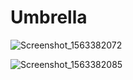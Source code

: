 # Umbrella

![Screenshot_1563382072](https://user-images.githubusercontent.com/51377425/61394833-0be8ab80-a892-11e9-8db7-ce9006ddd0cc.png)

![Screenshot_1563382085](https://user-images.githubusercontent.com/51377425/61394839-0e4b0580-a892-11e9-9932-10531701c9fa.png)
